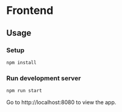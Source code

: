 # Frontend

## Usage

### Setup

```bash
npm install
```

### Run development server

```bash
npm run start
```

Go to http://localhost:8080 to view the app.
